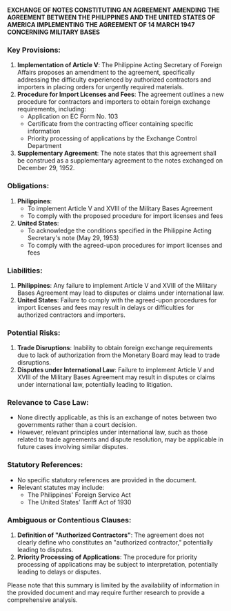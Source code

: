 **EXCHANGE OF NOTES CONSTITUTING AN AGREEMENT AMENDING THE AGREEMENT BETWEEN THE PHILIPPINES AND THE UNITED STATES OF AMERICA IMPLEMENTING THE AGREEMENT OF 14 MARCH 1947 CONCERNING MILITARY BASES**

### Key Provisions:

1. **Implementation of Article V**: The Philippine Acting Secretary of Foreign Affairs proposes an amendment to the agreement, specifically addressing the difficulty experienced by authorized contractors and importers in placing orders for urgently required materials.
2. **Procedure for Import Licenses and Fees**: The agreement outlines a new procedure for contractors and importers to obtain foreign exchange requirements, including:
	* Application on EC Form No. 103
	* Certificate from the contracting officer containing specific information
	* Priority processing of applications by the Exchange Control Department
3. **Supplementary Agreement**: The note states that this agreement shall be construed as a supplementary agreement to the notes exchanged on December 29, 1952.

### Obligations:

1. **Philippines**:
	* To implement Article V and XVIII of the Military Bases Agreement
	* To comply with the proposed procedure for import licenses and fees
2. **United States**:
	* To acknowledge the conditions specified in the Philippine Acting Secretary's note (May 29, 1953)
	* To comply with the agreed-upon procedures for import licenses and fees

### Liabilities:

1. **Philippines**: Any failure to implement Article V and XVIII of the Military Bases Agreement may lead to disputes or claims under international law.
2. **United States**: Failure to comply with the agreed-upon procedures for import licenses and fees may result in delays or difficulties for authorized contractors and importers.

### Potential Risks:

1. **Trade Disruptions**: Inability to obtain foreign exchange requirements due to lack of authorization from the Monetary Board may lead to trade disruptions.
2. **Disputes under International Law**: Failure to implement Article V and XVIII of the Military Bases Agreement may result in disputes or claims under international law, potentially leading to litigation.

### Relevance to Case Law:

* None directly applicable, as this is an exchange of notes between two governments rather than a court decision.
* However, relevant principles under international law, such as those related to trade agreements and dispute resolution, may be applicable in future cases involving similar disputes.

### Statutory References:

* No specific statutory references are provided in the document.
* Relevant statutes may include:
	+ The Philippines' Foreign Service Act
	+ The United States' Tariff Act of 1930

### Ambiguous or Contentious Clauses:

1. **Definition of "Authorized Contractors"**: The agreement does not clearly define who constitutes an "authorized contractor," potentially leading to disputes.
2. **Priority Processing of Applications**: The procedure for priority processing of applications may be subject to interpretation, potentially leading to delays or disputes.

Please note that this summary is limited by the availability of information in the provided document and may require further research to provide a comprehensive analysis.